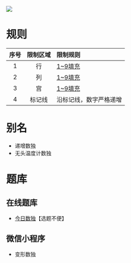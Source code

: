 ![](https://cn.sudoku.today/pic/04/creasingsudoku/66921_206445.png)

# 规则

| 序号  | 限制区域 | 限制规则        |
|:---:|:----:|:------------|
|  1  |  行   | [1~9填充]     |
|  2  |  列   | [1~9填充]     |
|  3  |  宫   | [1~9填充]     |
|  4  | 标记线  | 沿标记线，数字严格递增 |

# 别名

- 递增数独
- 无头温度计数独

# 题库

## 在线题库

- [今日数独]【选题不便】

## 微信小程序

- 变形数独

[1~9填充]: ../../../rules.md#1~9填充

[今日数独]: https://cn.sudoku.today/g-creasing-sudoku/
